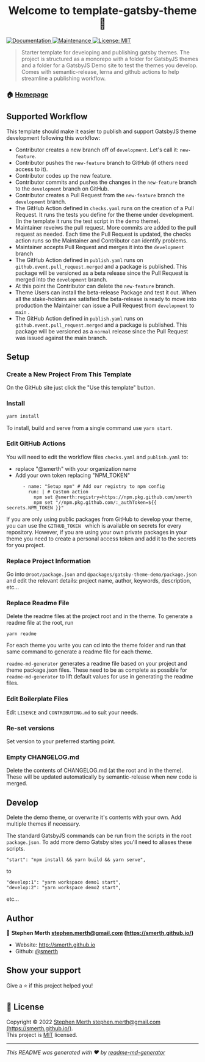 <h1 align="center">Welcome to template-gatsby-theme 👋</h1>
<p>
  <a href="https://github.com/smerth/template-gatsby-theme#readme" target="_blank">
    <img alt="Documentation" src="https://img.shields.io/badge/documentation-yes-brightgreen.svg" />
  </a>
  <a href="https://github.com/smerth/template-gatsby-theme/graphs/commit-activity" target="_blank">
    <img alt="Maintenance" src="https://img.shields.io/badge/Maintained%3F-yes-green.svg" />
  </a>
  <a href="https://github.com/smerth/template-gatsby-theme/blob/master/LICENSE" target="_blank">
    <img alt="License: MIT" src="https://img.shields.io/github/license/smerth/template-gatsby-theme" />
  </a>
</p>

> Starter template for developing and publishing gatsby themes. The project is structured as a monorepo with a folder for GatsbyJS themes and a folder for a GatsbyJS Demo site to test the themes you develop. Comes with semantic-release, lerna and github actions to help streamline a publishing workflow.

### 🏠 [Homepage](https://github.com/smerth/template-gatsby-theme#readme)



## Supported Workflow

This template should make it easier to publish and support GatsbyJS theme development following this workflow:

- Contributor creates a new branch off of  `development`.  Let's call it: `new-feature`.
- Contributor pushes the `new-feature` branch to GitHub (if others need access to it).  
- Contributor codes up the new feature.
- Contributor commits and pushes the changes in the `new-feature` branch to the `development` branch on GitHub.  
- Contributor creates a Pull Request from the `new-feature` branch the `development` branch.
- The GitHub Action defined in `checks.yaml` runs on the creation of a Pull Request.  It runs the tests you define for the theme under development. (In the template it runs the test script in the demo theme).
- Maintainer reveiws the pull request.  More commits are added to the pull request as needed.  Each time the Pull Request is updated, the checks action runs so the Maintainer and Contributor can identify problems.
- Maintainer accepts Pull Request and merges it into the `development` branch
- The GitHub Action defined in `publish.yaml` runs on `github.event.pull_request.merged` and a package is published.  This package will be versioned as a beta release since the Pull Request is merged into the `development` branch.
- At this point the Contributor can delete the `new-feature` branch.
- Theme Users can install the beta-release Package and test it out.  When all the stake-holders are satisfied the beta-release is ready to move into production the Maintainer can issue a Pull Request from `development` to `main` .
- The GitHub Action defined in `publish.yaml` runs on `github.event.pull_request.merged` and a package is published.  This package will be versioned as a `normal` release since the Pull Request was issued against the main branch.





## Setup

### Create a New Project From This Template

On the GitHub site just click the "Use this template" button.

### Install

```sh
yarn install
```

To install, build and serve from a single command use `yarn start`.


### Edit GitHub Actions

You will need to edit the workflow files `checks.yaml` and `publish.yaml` to:

- replace "@smerth" with your organization name
- Add your own token replacing "NPM_TOKEN" 

```
      - name: "Setup npm" # Add our registry to npm config
        run: | # Custom action
          npm set @smerth:registry=https://npm.pkg.github.com/smerth
          npm set "//npm.pkg.github.com/:_authToken=${{ secrets.NPM_TOKEN }}"
```

If you are only using public packages from GitHub to develop your theme, you can use the `GITHUB_TOKEN ` which is available on secrets for every repository.  However, if you are using your own private packages in your theme you need to create a personal access token and add it to the secrets for you project.

### Replace Project Information

Go into `@root/package.json` and `@packages/gatsby-theme-demo/package.json` and edit the relevant details: project name, author, keywords, description, etc...

### Replace Readme File

Delete the readme files at the project root and in the theme.  To generate a readme file at the root, run

```
yarn readme
```

For each theme you write you can cd into the theme folder and run that same command to generate a readme file for each theme.

`readme-md-generator` generates a readme file based on your project and theme package.json files.  These need to be as complete as possible for `readme-md-generator` to lift default values for use in generating the readme files.

### Edit Boilerplate Files

Edit `LISENCE` and `CONTRIBUTING.md`  to suit your needs.

### Re-set versions

Set version to your preferred starting point.

### Empty CHANGELOG.md

Delete the contents of CHANGELOG.md (at the root and in the theme).  These will be updated automatically by semantic-release when new code is merged.



## Develop

Delete the demo theme, or overwrite it's contents with your own.  Add multiple themes if necessary.

The standard GatsbyJS commands can be run from the scripts in the root `package.json`.  To add more demo Gatsby sites you'll need to aliases these scripts.

```
"start": "npm install && yarn build && yarn serve",
```

to

```
"develop:1": "yarn workspace demo1 start",
"develop:2": "yarn workspace demo2 start",
```

etc...



## Author

👤 **Stephen Merth <stephen.merth@gmail.com> (https://smerth.github.io/)**

* Website: http://smerth.github.io
* Github: [@smerth](https://github.com/smerth)

## Show your support

Give a ⭐️ if this project helped you!

## 📝 License

Copyright © 2022 [Stephen Merth <stephen.merth@gmail.com> (https://smerth.github.io/)](https://github.com/smerth).<br />
This project is [MIT](https://github.com/smerth/template-gatsby-theme/blob/master/LICENSE) licensed.

***
_This README was generated with ❤️ by [readme-md-generator](https://github.com/kefranabg/readme-md-generator)_